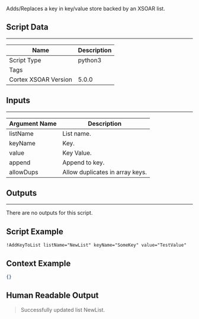Adds/Replaces a key in key/value store backed by an XSOAR list.

## Script Data

---

| **Name** | **Description** |
| --- | --- |
| Script Type | python3 |
| Tags |  |
| Cortex XSOAR Version | 5.0.0 |

## Inputs

---

| **Argument Name** | **Description** |
| --- | --- |
| listName | List name. |
| keyName | Key. |
| value | Key Value. |
| append | Append to key. |
| allowDups | Allow duplicates in array keys. |

## Outputs

---
There are no outputs for this script.


## Script Example

```!AddKeyToList listName="NewList" keyName="SomeKey" value="TestValue"```

## Context Example

```json
{}
```

## Human Readable Output

>Successfully updated list NewList.
